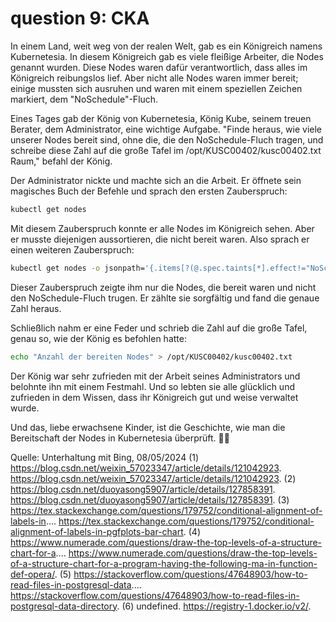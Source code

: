 # question 9: CKA 

In einem Land, weit weg von der realen Welt, gab es ein Königreich namens Kubernetesia. In diesem Königreich gab es viele fleißige Arbeiter, die Nodes genannt wurden. Diese Nodes waren dafür verantwortlich, dass alles im Königreich reibungslos lief. Aber nicht alle Nodes waren immer bereit; einige mussten sich ausruhen und waren mit einem speziellen Zeichen markiert, dem "NoSchedule"-Fluch.

Eines Tages gab der König von Kubernetesia, König Kube, seinem treuen Berater, dem Administrator, eine wichtige Aufgabe. "Finde heraus, wie viele unserer Nodes bereit sind, ohne die, die den NoSchedule-Fluch tragen, und schreibe diese Zahl auf die große Tafel im /opt/KUSC00402/kusc00402.txt Raum," befahl der König.

Der Administrator nickte und machte sich an die Arbeit. Er öffnete sein magisches Buch der Befehle und sprach den ersten Zauberspruch:

```bash
kubectl get nodes
```

Mit diesem Zauberspruch konnte er alle Nodes im Königreich sehen. Aber er musste diejenigen aussortieren, die nicht bereit waren. Also sprach er einen weiteren Zauberspruch:

```bash
kubectl get nodes -o jsonpath='{.items[?(@.spec.taints[*].effect!="NoSchedule")].status.conditions[?(@.type=="Ready" && @.status=="True")]}'
```

Dieser Zauberspruch zeigte ihm nur die Nodes, die bereit waren und nicht den NoSchedule-Fluch trugen. Er zählte sie sorgfältig und fand die genaue Zahl heraus.

Schließlich nahm er eine Feder und schrieb die Zahl auf die große Tafel, genau so, wie der König es befohlen hatte:

```bash
echo "Anzahl der bereiten Nodes" > /opt/KUSC00402/kusc00402.txt
```

Der König war sehr zufrieden mit der Arbeit seines Administrators und belohnte ihn mit einem Festmahl. Und so lebten sie alle glücklich und zufrieden in dem Wissen, dass ihr Königreich gut und weise verwaltet wurde.

Und das, liebe erwachsene Kinder, ist die Geschichte, wie man die Bereitschaft der Nodes in Kubernetesia überprüft. 🏰✨

Quelle: Unterhaltung mit Bing, 08/05/2024
(1) https://blog.csdn.net/weixin_57023347/article/details/121042923. https://blog.csdn.net/weixin_57023347/article/details/121042923.
(2) https://blog.csdn.net/duoyasong5907/article/details/127858391. https://blog.csdn.net/duoyasong5907/article/details/127858391.
(3) https://tex.stackexchange.com/questions/179752/conditional-alignment-of-labels-in.... https://tex.stackexchange.com/questions/179752/conditional-alignment-of-labels-in-pgfplots-bar-chart.
(4) https://www.numerade.com/questions/draw-the-top-levels-of-a-structure-chart-for-a.... https://www.numerade.com/questions/draw-the-top-levels-of-a-structure-chart-for-a-program-having-the-following-ma-in-function-def-opera/.
(5) https://stackoverflow.com/questions/47648903/how-to-read-files-in-postgresql-data.... https://stackoverflow.com/questions/47648903/how-to-read-files-in-postgresql-data-directory.
(6) undefined. https://registry-1.docker.io/v2/.